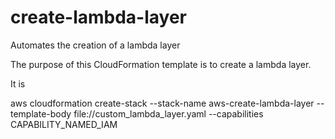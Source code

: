 # create-lambda-layer
Automates the creation of a lambda layer

The purpose of this CloudFormation template is to create a lambda layer.

It is

aws cloudformation create-stack --stack-name aws-create-lambda-layer --template-body file://custom_lambda_layer.yaml --capabilities CAPABILITY_NAMED_IAM